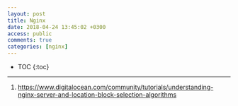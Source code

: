 ```yaml
---
layout: post
title: Nginx
date: 2018-04-24 13:45:02 +0300
access: public
comments: true
categories: [nginx]
---
```


<!-- more -->

* TOC
{:toc}
<hr>

1. <https://www.digitalocean.com/community/tutorials/understanding-nginx-server-and-location-block-selection-algorithms>
